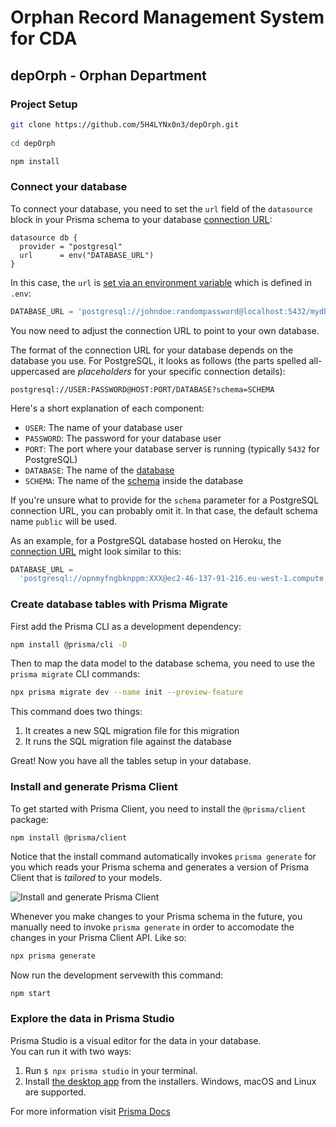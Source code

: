 # Orphan Record Management System for CDA

## depOrph - Orphan Department

### Project Setup

```bash
git clone https://github.com/5H4LYNx0n3/depOrph.git
 
cd depOrph

npm install
```

### Connect your database

To connect your database, you need to set the `url` field of the `datasource` block in your Prisma schema to your database [connection URL](https://www.prisma.io/docs/reference/database-reference/connection-urls/):



```prisma file=prisma/schema.prisma
datasource db {
  provider = "postgresql"
  url      = env("DATABASE_URL")
}
```

In this case, the `url` is [set via an environment variable](https://www.prisma.io/docs/concepts/components/prisma-schema/#using-environment-variables) which is defined in `.env`:

```js file=.env
DATABASE_URL = 'postgresql://johndoe:randompassword@localhost:5432/mydb?schema=public'
```

You now need to adjust the connection URL to point to your own database.

The format of the connection URL for your database depends on the database you use. For PostgreSQL, it looks as follows (the parts spelled all-uppercased are _placeholders_ for your specific connection details):

```no-lines
postgresql://USER:PASSWORD@HOST:PORT/DATABASE?schema=SCHEMA
```

Here's a short explanation of each component:

- `USER`: The name of your database user
- `PASSWORD`: The password for your database user
- `PORT`: The port where your database server is running (typically `5432` for PostgreSQL)
- `DATABASE`: The name of the [database](https://www.postgresql.org/docs/12/manage-ag-overview.html)
- `SCHEMA`: The name of the [schema](https://www.postgresql.org/docs/12/ddl-schemas.html) inside the database

If you're unsure what to provide for the `schema` parameter for a PostgreSQL connection URL, you can probably omit it. In that case, the default schema name `public` will be used.

As an example, for a PostgreSQL database hosted on Heroku, the [connection URL](https://www.prisma.io/docs/reference/database-reference/connection-urls/) might look similar to this:

```js file=.env
DATABASE_URL =
  'postgresql://opnmyfngbknppm:XXX@ec2-46-137-91-216.eu-west-1.compute.amazonaws.com:5432/d50rgmkqi2ipus?schema=hello-prisma'
```

### Create database tables with Prisma Migrate
First add the Prisma CLI as a development dependency:

```bash
npm install @prisma/cli -D
```

Then to map the data model to the database schema, you need to use the `prisma migrate` CLI commands:

```bash
npx prisma migrate dev --name init --preview-feature
```

This command does two things:

1. It creates a new SQL migration file for this migration
1. It runs the SQL migration file against the database

Great! Now you have all the tables setup in your database.

### Install and generate Prisma Client

To get started with Prisma Client, you need to install the `@prisma/client` package:

```terminal copy
npm install @prisma/client
```

Notice that the install command automatically invokes `prisma generate` for you which reads your Prisma schema and generates a version of Prisma Client that is _tailored_ to your models.

![Install and generate Prisma Client](https://imgur.com/FensWfo.png)

Whenever you make changes to your Prisma schema in the future, you manually need to invoke `prisma generate` in order to accomodate the changes in your Prisma Client API. Like so:

```bash
npx prisma generate
```

Now run the development servewith this command:

```bash
npm start
```

### Explore the data in Prisma Studio

Prisma Studio is a visual editor for the data in your database.  
You can run it with two ways:

1. Run `$ npx prisma studio` in your terminal.
2. Install [the desktop app](https://github.com/prisma/studio/releases) from the installers.  Windows, macOS and Linux are supported.

For more information visit [Prisma Docs](https://www.prisma.io/docs/getting-started/)